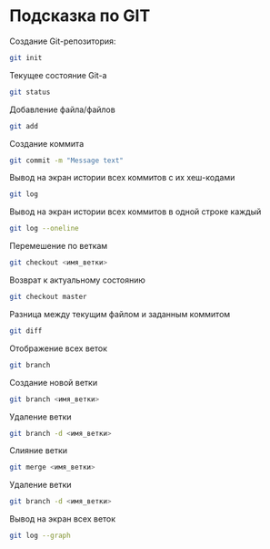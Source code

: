# Подсказка по GIT

Создание Git-репозитория:
```sh
git init
```
Текущее состояние Git-a
```sh
git status
```
Добавление файла/файлов
```sh
git add
```
Создание коммита
```sh
git commit -m "Message text"
```
Вывод на экран истории всех коммитов с их хеш-кодами
```sh
git log
```
Вывод на экран истории всех коммитов в одной строке каждый
```sh
git log --oneline
```
Перемешение по веткам
```sh
git checkout <имя_ветки>
```
Возврат к актуальному состоянию
```sh
git checkout master
```
Разница между текущим файлом и заданным коммитом
```sh
git diff
```
Отображение всех веток
```sh
git branch
```
Создание новой ветки
```sh
git branch <имя_ветки>
```
Удаление ветки
```sh
git branch -d <имя_ветки>
```
Слияние ветки 
``` sh
git merge <имя_ветки>
```
Удаление ветки
```sh
git branch -d <имя_ветки>
```
Вывод на экран всех веток
```sh
git log --graph
```